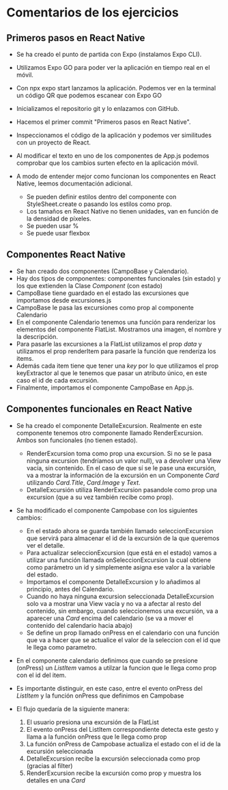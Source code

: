# Comentarios de los ejercicios

## Primeros pasos en React Native

- Se ha creado el punto de partida con Expo (instalamos Expo CLI).
- Utilizamos Expo GO para poder ver la aplicación en tiempo real en el móvil.
- Con npx expo start lanzamos la aplicación. Podemos ver en la terminal un código QR que podemos escanear con Expo GO
- Inicializamos el repositorio git y lo enlazamos con GitHub.
- Hacemos el primer commit "Primeros pasos en React Native".
- Inspeccionamos el código de la aplicación y podemos ver similitudes con un proyecto de React.
- Al modificar el texto en uno de los componentes de App.js podemos comprobar que los cambios surten efecto en la aplicación móvil.
- A modo de entender mejor como funcionan los componentes en React Native, leemos documentación adicional.

  - Se pueden definir estilos dentro del componente con StyleSheet.create o pasando los estilos como prop.
  - Los tamaños en React Native no tienen unidades, van en función de la densidad de píxeles.
  - Se pueden usar %
  - Se puede usar flexbox

## Componentes React Native

- Se han creado dos componentes (CampoBase y Calendario).
- Hay dos tipos de componentes: componentes funcionales (sin estado) y los que extienden la Clase *Component* (con estado)
- CampoBase tiene guardado en el estado las excursiones que importamos desde excursiones.js
- CampoBase le pasa las excursiones como prop al componente Calendario
- En el componente Calendario tenemos una función para renderizar los elementos del componente FlatList. Mostramos una imagen, el nombre y la descripción.
- Para pasarle las excursiones a la FlatList utilizamos el prop *data* y utilizamos el prop renderItem para pasarle la función que renderiza los items.
- Además cada item tiene que tener una *key* por lo que utilizamos el prop keyExtractor al que le tenemos que pasar un atributo único, en este caso el id de cada excursión.
- Finalmente, importamos el componente CampoBase en App.js.

## Componentes funcionales en React Native

- Se ha creado el componente DetalleExcursion. Realmente en este componente tenemos otro componente llamado RenderExcursion. Ambos son funcionales (no tienen estado).

  - RenderExcursion toma como prop una excursion. Si no se le pasa ninguna excursion (tendríamos un valor null), va a devolver una View vacía, sin contenido. En el caso de que sí se le pase una excursión, va a mostrar la información de la excursión en un Componente *Card* utilizando *Card.Title*, *Card.Image* y *Text*.
  - DetalleExcursión utiliza RenderExcursion pasandole como prop una excursion (que a su vez también recibe como prop).

- Se ha modificado el componente Campobase con los siguientes cambios:

  - En el estado ahora se guarda también llamado seleccionExcursion que servirá para almacenar el id de la excursión de la que queremos ver el detalle.
  - Para actualizar seleccionExcursion (que está en el estado) vamos a utilizar una función llamada onSeleccionExcursion la cual obtiene como parámetro un id y simplemente asigna ese valor a la variable del estado.
  - Importamos el componente DetalleExcursion y lo añadimos al principio, antes del Calendario.
  - Cuando no haya ninguna excursion seleccionada DetalleExcursion solo va a mostrar una View vacía y no va a afectar al resto del contenido, sin embargo, cuando seleccionemos una excursión, va a aparecer una *Card* encima del calendario (se va a mover el contenido del calendario hacia abajo)
  - Se define un prop llamado onPress en el calendario con una función que va a hacer que se actualice el valor de la seleccion con el id que le llega como parametro.

- En el componente calendario definimos que cuando se presione (onPress) un *ListItem* vamos a utilzar la funcion que le llega como prop con el id del item.
- Es importante distinguir, en este caso, entre el evento onPress del *ListItem* y la función onPress que definimos en Campobase
- El flujo quedaría de la siguiente manera:
  1. El usuario presiona una excursión de la FlatList
  2. El evento onPress del ListItem correspondiente detecta este gesto y llama a la función onPress que le llega como prop
  3. La función onPress de Campobase actualiza el estado con el id de la excursión seleccionada
  4. DetalleExcursion recibe la excursión seleccionada como prop (gracias al filter)
  5. RenderExcursion recibe la excursión como prop y muestra los detalles en una *Card*
